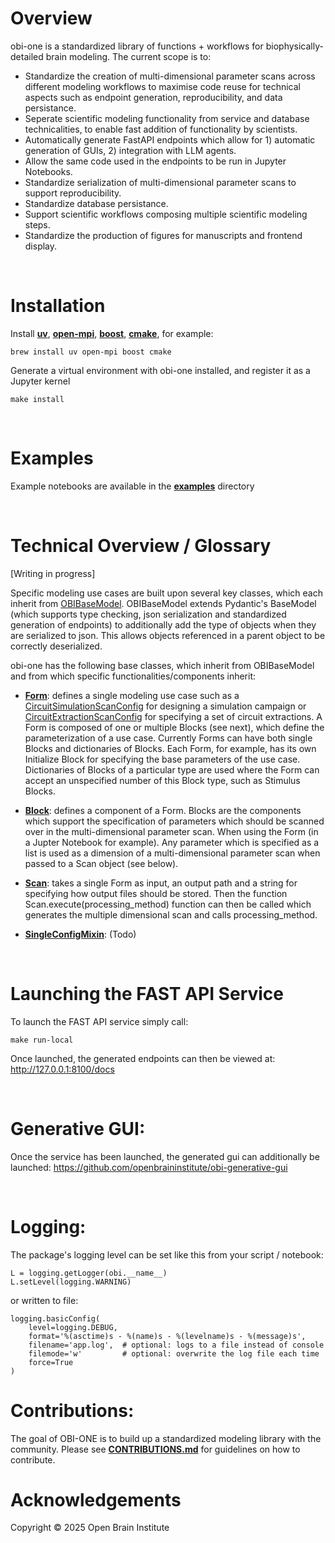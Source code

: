 # Overview

obi-one is a standardized library of functions + workflows for biophysically-detailed brain modeling. The current scope is to:
- Standardize the creation of multi-dimensional parameter scans across different modeling workflows to maximise code reuse for technical aspects such as endpoint generation, reproducibility, and data persistance.
- Seperate scientific modeling functionality from service and database technicalities, to enable fast addition of functionality by scientists.
- Automatically generate FastAPI endpoints which allow for 1) automatic generation of GUIs, 2) integration with LLM agents.
- Allow the same code used in the endpoints to be run in Jupyter Notebooks.
- Standardize serialization of multi-dimensional parameter scans to support reproducibility.
- Standardize database persistance.
- Support scientific workflows composing multiple scientific modeling steps.
- Standardize the production of figures for manuscripts and frontend display.

<br>

# Installation


Install [**uv**](https://docs.astral.sh/uv/getting-started/installation/#standalone-installer), [**open-mpi**](https://www.open-mpi.org/), [**boost**](https://www.boost.org/), [**cmake**](https://cmake.org/), for example:
```
brew install uv open-mpi boost cmake
```

Generate a virtual environment with obi-one installed, and register it as a Jupyter kernel 
```
make install
```

<br>


# Examples
Example notebooks are available in the [**examples**](examples/) directory

<br>


# Technical Overview / Glossary

[Writing in progress]

Specific modeling use cases are built upon several key classes, which each inherit from [OBIBaseModel](obi_one/core/base.py). OBIBaseModel extends Pydantic's BaseModel (which supports type checking, json serialization and standardized generation of endpoints) to additionally add the type of objects when they are serialized to json. This allows objects referenced in a parent object to be correctly deserialized.

obi-one has the following base classes, which inherit from OBIBaseModel and from which specific functionalities/components inherit:

- [**Form**](obi_one/core/form.py): defines a single modeling use case such as a [CircuitSimulationScanConfig](obi_one/scientific/simulation/simulations.py) for designing a simulation campaign or [CircuitExtractionScanConfig](obi_one/scientific/circuit_extraction/circuit_extraction.py) for specifying a set of circuit extractions. A Form is composed of one or multiple Blocks (see next), which define the parameterization of a use case. Currently Forms can have both single Blocks and dictionaries of Blocks. Each Form, for example, has its own Initialize Block for specifying the base parameters of the use case. Dictionaries of Blocks of a particular type are used where the Form can accept an unspecified number of this Block type, such as Stimulus Blocks.

- [**Block**](obi_one/core/block.py): defines a component of a Form. Blocks are the components which support the specification of parameters which should be scanned over in the multi-dimensional parameter scan. When using the Form (in a Jupter Notebook for example). Any parameter which is specified as a list is used as a dimension of a multi-dimensional parameter scan when passed to a Scan object (see below).

- [**Scan**](obi_one/core/scan.py): takes a single Form as input, an output path and a string for specifying how output files should be stored. Then the function Scan.execute(processing_method) function can then be called which generates the multiple dimensional scan and calls processing_method.

- [**SingleConfigMixin**](obi_one/core/single_config_mixin.py): (Todo)


<br>


# Launching the FAST API Service
To launch the FAST API service simply call:
```
make run-local
```

Once launched, the generated endpoints can then be viewed at: http://127.0.0.1:8100/docs


<br>


# Generative GUI:
Once the service has been launched, the generated gui can additionally be launched: https://github.com/openbraininstitute/obi-generative-gui

<br>

# Logging: 
The package's logging level can be set like this from your script / notebook:
```
L = logging.getLogger(obi.__name__)
L.setLevel(logging.WARNING) 
```

or written to file:
```
logging.basicConfig(
    level=logging.DEBUG,
    format='%(asctime)s - %(name)s - %(levelname)s - %(message)s',
    filename='app.log',  # optional: logs to a file instead of console
    filemode='w'         # optional: overwrite the log file each time
    force=True
)
```

# Contributions:
The goal of OBI-ONE is to build up a standardized modeling library with the community. Please see [**CONTRIBUTIONS.md**](CONTRIBUTIONS.md) for guidelines on how to contribute.
 
# Acknowledgements
Copyright © 2025 Open Brain Institute

